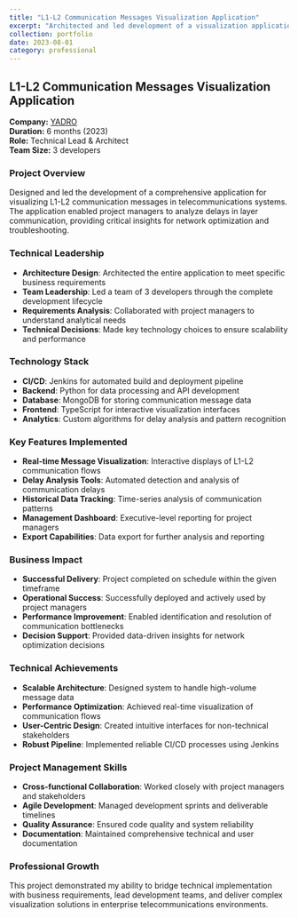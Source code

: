 ```yaml
---
title: "L1-L2 Communication Messages Visualization Application"
excerpt: "Architected and led development of a visualization application for analyzing telecommunication layer communication delays, serving project managers at YADRO"
collection: portfolio
date: 2023-08-01
category: professional
---
```


## L1-L2 Communication Messages Visualization Application

**Company:** [YADRO](https://yadro.com/)  
**Duration:** 6 months (2023)  
**Role:** Technical Lead & Architect  
**Team Size:** 3 developers

### Project Overview
Designed and led the development of a comprehensive application for visualizing L1-L2 communication messages in telecommunications systems. The application enabled project managers to analyze delays in layer communication, providing critical insights for network optimization and troubleshooting.

### Technical Leadership
* **Architecture Design**: Architected the entire application to meet specific business requirements
* **Team Leadership**: Led a team of 3 developers through the complete development lifecycle
* **Requirements Analysis**: Collaborated with project managers to understand analytical needs
* **Technical Decisions**: Made key technology choices to ensure scalability and performance

### Technology Stack
* **CI/CD**: Jenkins for automated build and deployment pipeline
* **Backend**: Python for data processing and API development
* **Database**: MongoDB for storing communication message data
* **Frontend**: TypeScript for interactive visualization interfaces
* **Analytics**: Custom algorithms for delay analysis and pattern recognition

### Key Features Implemented
* **Real-time Message Visualization**: Interactive displays of L1-L2 communication flows
* **Delay Analysis Tools**: Automated detection and analysis of communication delays
* **Historical Data Tracking**: Time-series analysis of communication patterns
* **Management Dashboard**: Executive-level reporting for project managers
* **Export Capabilities**: Data export for further analysis and reporting

### Business Impact
* **Successful Delivery**: Project completed on schedule within the given timeframe
* **Operational Success**: Successfully deployed and actively used by project managers
* **Performance Improvement**: Enabled identification and resolution of communication bottlenecks
* **Decision Support**: Provided data-driven insights for network optimization decisions

### Technical Achievements
* **Scalable Architecture**: Designed system to handle high-volume message data
* **Performance Optimization**: Achieved real-time visualization of communication flows
* **User-Centric Design**: Created intuitive interfaces for non-technical stakeholders
* **Robust Pipeline**: Implemented reliable CI/CD processes using Jenkins

### Project Management Skills
* **Cross-functional Collaboration**: Worked closely with project managers and stakeholders
* **Agile Development**: Managed development sprints and deliverable timelines
* **Quality Assurance**: Ensured code quality and system reliability
* **Documentation**: Maintained comprehensive technical and user documentation

### Professional Growth
This project demonstrated my ability to bridge technical implementation with business requirements, lead development teams, and deliver complex visualization solutions in enterprise telecommunications environments.
